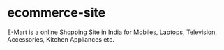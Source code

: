 # ecommerce-site
E-Mart is a online Shopping Site in India for Mobiles, Laptops, Television, Accessories, Kitchen Appliances etc.
